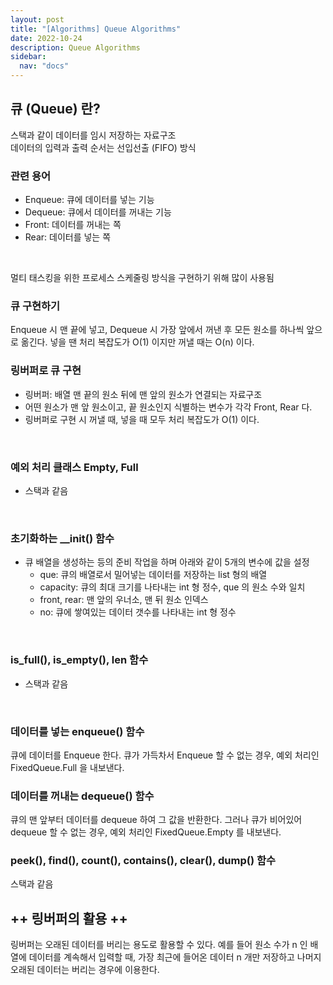 ```yaml
---
layout: post
title: "[Algorithms] Queue Algorithms"
date: 2022-10-24
description: Queue Algorithms
sidebar:
  nav: "docs"
---
```


## 큐 (Queue) 란?

스택과 같이 데이터를 임시 저장하는 자료구조
<br>
데이터의 입력과 출력 순서는 선입선출 (FIFO) 방식
<br>

### 관련 용어
 - Enqueue: 큐에 데이터를 넣는 기능
 - Dequeue: 큐에서 데이터를 꺼내는 기능
 - Front: 데이터를 꺼내는 쪽
 - Rear: 데이터를 넣는 쪽
<br>

멀티 태스킹을 위한 프로세스 스케줄링 방식을 구현하기 위해 많이 사용됨
<br>

### 큐 구현하기
Enqueue 시 맨 끝에 넣고, Dequeue 시 가장 앞에서 꺼낸 후 모든 원소를 하나씩 앞으로 옮긴다. 넣을 땐 처리 복잡도가 O(1) 이지만 꺼낼 때는 O(n) 이다.
<br>

### **링버퍼로 큐 구현**
- 링버퍼: 배열 맨 끝의 원소 뒤에 맨 앞의 원소가 연결되는 자료구조
- 어떤 원소가 맨 앞 원소이고, 끝 원소인지 식별하는 변수가 각각 Front, Rear 다.
- 링버퍼로 구현 시 꺼낼 때, 넣을 때 모두 처리 복잡도가 O(1) 이다.
<br>

### **예외 처리 클래스 Empty, Full**
- 스택과 같음
<br>

### **초기화하는 __init() 함수**
- 큐 배열을 생성하는 등의 준비 작업을 하며 아래와 같이 5개의 변수에 값을 설정
  - que: 큐의 배열로서 밀어넣는 데이터를 저장하는 list 형의 배열
  - capacity: 큐의 최대 크기를 나타내는 int 형 정수, que 의 원소 수와 일치
  - front, rear: 맨 앞의 우너소, 맨 뒤 원소 인덱스
  - no: 큐에 쌓여있는 데이터 갯수를 나타내는 int 형 정수
<br>

### **is_full(), is_empty(), len 함수**
- 스택과 같음
<br>

### **데이터를 넣는 enqueue() 함수**
큐에 데이터를 Enqueue 한다. 큐가 가득차서 Enqueue 할 수 없는 경우, 예외 처리인 FixedQueue.Full 을 내보낸다.
<br>

### **데이터를 꺼내는 dequeue() 함수**
큐의 맨 앞부터 데이터를 dequeue 하여 그 값을 반환한다. 그러나 큐가 비어있어 dequeue 할 수 없는 경우, 예외 처리인 FixedQueue.Empty 를 내보낸다.
<br>

### **peek(), find(), count(), contains(), clear(), dump() 함수**
스택과 같음
<br>

## ++ 링버퍼의 활용 ++
링버퍼는 오래된 데이터를 버리는 용도로 활용할 수 있다. 예를 들어 원소 수가 n 인 배열에 데이터를 계속해서 입력할 때, 가장 최근에 들어온 데이터 n 개만 저장하고 나머지 오래된 데이터는 버리는 경우에 이용한다.